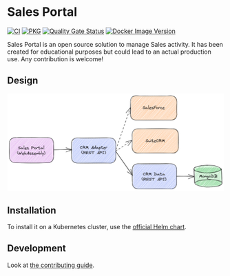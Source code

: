 # Sales Portal

[![CI](https://github.com/devpro/sales-portal/actions/workflows/ci.yaml/badge.svg?branch=main)](https://github.com/devpro/sales-portal/actions/workflows/ci.yaml)
[![PKG](https://github.com/devpro/sales-portal/actions/workflows/pkg.yaml/badge.svg?branch=main)](https://github.com/devpro/sales-portal/actions/workflows/pkg.yaml)
[![Quality Gate Status](https://sonarcloud.io/api/project_badges/measure?project=devpro.salesportal&metric=alert_status)](https://sonarcloud.io/summary/new_code?id=devpro.salesportal)
[![Docker Image Version](https://img.shields.io/docker/v/devprofr/salesportal-wasmapp?label=Docker)](https://hub.docker.com/r/devprofr/salesportal-wasmapp)

Sales Portal is an open source solution to manage Sales activity. It has been created for educational purposes but could lead to an actual production use. Any contribution is welcome!

## Design

![Components](./assets/images/salesportal-components.png)

## Installation

To install it on a Kubernetes cluster, use the [official Helm chart](https://github.com/devpro/helm-charts/blob/main/charts/devpro-salesportal/README.md).

## Development

Look at [the contributing guide](CONTRIBUTING.md).

